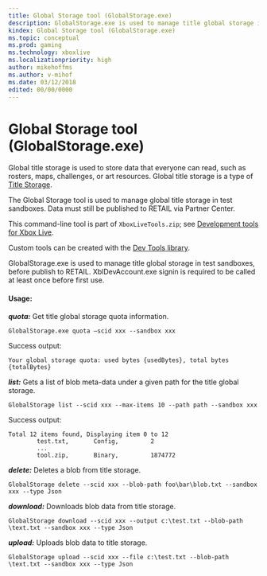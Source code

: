 ```yaml
---
title: Global Storage tool (GlobalStorage.exe)
description: GlobalStorage.exe is used to manage title global storage in test sandboxes, before publish to RETAIL.
kindex: Global Storage tool (GlobalStorage.exe)
ms.topic: conceptual
ms.prod: gaming
ms.technology: xboxlive
ms.localizationpriority: high
author: mikehoffms
ms.author: v-mihof
ms.date: 03/12/2018
edited: 00/00/0000
---
```


# Global Storage tool (GlobalStorage.exe)

Global title storage is used to store data that everyone can read, such as rosters, maps, challenges, or art resources.
Global title storage is a type of [Title Storage](../../features/cloud-storage/title-storage/live-title-storage-nav.md).

The Global Storage tool is used to manage global title storage in test sandboxes.
Data must still be published to RETAIL via Partner Center.

This command-line tool is part of `XboxLiveTools.zip`; see [Development tools for Xbox Live](live-tools.md).

Custom tools can be created with the [Dev Tools library](https://www.nuget.org/packages/Microsoft.Xbox.Services.DevTools).

GlobalStorage.exe is used to manage title global storage in test sandboxes, before publish to RETAIL.
XblDevAccount.exe signin is required to be called at least once before first use.

#### Usage:
***quota:*** Get title global storage quota information.
```
GlobalStorage.exe quota –scid xxx --sandbox xxx
```


Success output:
```
Your global storage quota: used bytes {usedBytes}, total bytes {totalBytes}
```

***list:*** Gets a list of blob meta-data under a given path for the title global storage.
```
GlobalStorage list --scid xxx --max-items 10 --path path --sandbox xxx
```
Success output:
```
Total 12 items found, Displaying item 0 to 12
        test.txt,       Config,         2
        ...
        tool.zip,       Binary,         1874772
```

***delete:*** Deletes a blob from title storage.
```
GlobalStorage delete --scid xxx --blob-path foo\bar\blob.txt --sandbox xxx --type Json
```

***download:*** Downloads blob data from title storage.
```
GlobalStorage download --scid xxx --output c:\test.txt --blob-path \text.txt --sandbox xxx --type Json
```

***upload:*** Uploads blob data to title storage.
```
GlobalStorage upload --scid xxx --file c:\test.txt --blob-path \text.txt --sandbox xxx --type Json
```

